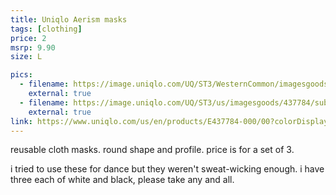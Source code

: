 ```yaml
---
title: Uniqlo Aerism masks
tags: [clothing]
price: 2
msrp: 9.90
size: L

pics:
  - filename: https://image.uniqlo.com/UQ/ST3/WesternCommon/imagesgoods/437784/item/goods_00_437784.jpg?width=750
    external: true
  - filename: https://image.uniqlo.com/UQ/ST3/us/imagesgoods/437784/sub/usgoods_437784_sub4.jpg?width=750
    external: true
link: https://www.uniqlo.com/us/en/products/E437784-000/00?colorDisplayCode=00&sizeDisplayCode=005
---
```


reusable cloth masks.  round shape and profile.  price is for a set of 3.

i tried to use these for dance but they weren't sweat-wicking enough.  i have
three each of white and black, please take any and all.
